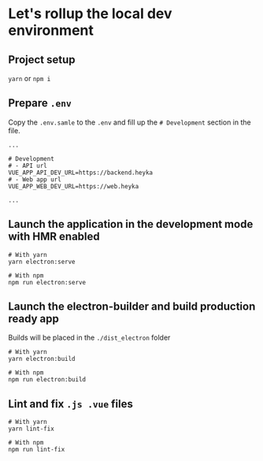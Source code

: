 # Let's rollup the local dev environment 

## Project setup
`yarn` or `npm i`

## Prepare `.env`
Copy the `.env.samle` to the `.env` and fill up the `# Development` section in the file.

```dotenv
...

# Development
# - API url
VUE_APP_API_DEV_URL=https://backend.heyka
# - Web app url
VUE_APP_WEB_DEV_URL=https://web.heyka

...
```

## Launch the application in the development mode with HMR enabled
```dotenv
# With yarn
yarn electron:serve

# With npm
npm run electron:serve
```

## Launch the electron-builder and build production ready app
Builds will be placed in the `./dist_electron` folder
```dotenv
# With yarn
yarn electron:build

# With npm
npm run electron:build
```

## Lint and fix `.js .vue` files
```dotenv
# With yarn
yarn lint-fix

# With npm
npm run lint-fix
```
